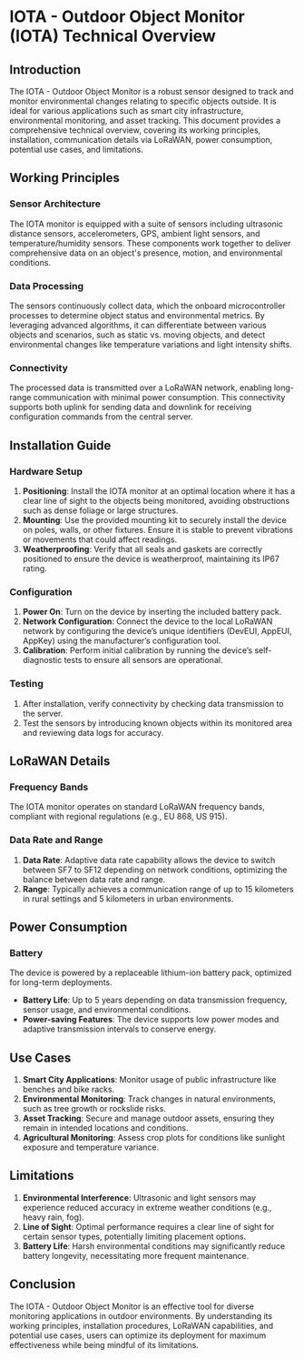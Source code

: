 # IOTA - Outdoor Object Monitor (IOTA) Technical Overview

## Introduction
The IOTA - Outdoor Object Monitor is a robust sensor designed to track and monitor environmental changes relating to specific objects outside. It is ideal for various applications such as smart city infrastructure, environmental monitoring, and asset tracking. This document provides a comprehensive technical overview, covering its working principles, installation, communication details via LoRaWAN, power consumption, potential use cases, and limitations.

## Working Principles

### Sensor Architecture
The IOTA monitor is equipped with a suite of sensors including ultrasonic distance sensors, accelerometers, GPS, ambient light sensors, and temperature/humidity sensors. These components work together to deliver comprehensive data on an object's presence, motion, and environmental conditions.

### Data Processing
The sensors continuously collect data, which the onboard microcontroller processes to determine object status and environmental metrics. By leveraging advanced algorithms, it can differentiate between various objects and scenarios, such as static vs. moving objects, and detect environmental changes like temperature variations and light intensity shifts.

### Connectivity
The processed data is transmitted over a LoRaWAN network, enabling long-range communication with minimal power consumption. This connectivity supports both uplink for sending data and downlink for receiving configuration commands from the central server.

## Installation Guide

### Hardware Setup
1. **Positioning**: Install the IOTA monitor at an optimal location where it has a clear line of sight to the objects being monitored, avoiding obstructions such as dense foliage or large structures.
2. **Mounting**: Use the provided mounting kit to securely install the device on poles, walls, or other fixtures. Ensure it is stable to prevent vibrations or movements that could affect readings.
3. **Weatherproofing**: Verify that all seals and gaskets are correctly positioned to ensure the device is weatherproof, maintaining its IP67 rating.

### Configuration
1. **Power On**: Turn on the device by inserting the included battery pack.
2. **Network Configuration**: Connect the device to the local LoRaWAN network by configuring the device’s unique identifiers (DevEUI, AppEUI, AppKey) using the manufacturer’s configuration tool.
3. **Calibration**: Perform initial calibration by running the device’s self-diagnostic tests to ensure all sensors are operational.

### Testing
1. After installation, verify connectivity by checking data transmission to the server.
2. Test the sensors by introducing known objects within its monitored area and reviewing data logs for accuracy.

## LoRaWAN Details

### Frequency Bands
The IOTA monitor operates on standard LoRaWAN frequency bands, compliant with regional regulations (e.g., EU 868, US 915).

### Data Rate and Range
1. **Data Rate**: Adaptive data rate capability allows the device to switch between SF7 to SF12 depending on network conditions, optimizing the balance between data rate and range.
2. **Range**: Typically achieves a communication range of up to 15 kilometers in rural settings and 5 kilometers in urban environments.

## Power Consumption

### Battery
The device is powered by a replaceable lithium-ion battery pack, optimized for long-term deployments.
- **Battery Life**: Up to 5 years depending on data transmission frequency, sensor usage, and environmental conditions.
- **Power-saving Features**: The device supports low power modes and adaptive transmission intervals to conserve energy.

## Use Cases

1. **Smart City Applications**: Monitor usage of public infrastructure like benches and bike racks.
2. **Environmental Monitoring**: Track changes in natural environments, such as tree growth or rockslide risks.
3. **Asset Tracking**: Secure and manage outdoor assets, ensuring they remain in intended locations and conditions.
4. **Agricultural Monitoring**: Assess crop plots for conditions like sunlight exposure and temperature variance.

## Limitations

1. **Environmental Interference**: Ultrasonic and light sensors may experience reduced accuracy in extreme weather conditions (e.g., heavy rain, fog).
2. **Line of Sight**: Optimal performance requires a clear line of sight for certain sensor types, potentially limiting placement options.
3. **Battery Life**: Harsh environmental conditions may significantly reduce battery longevity, necessitating more frequent maintenance.

## Conclusion

The IOTA - Outdoor Object Monitor is an effective tool for diverse monitoring applications in outdoor environments. By understanding its working principles, installation procedures, LoRaWAN capabilities, and potential use cases, users can optimize its deployment for maximum effectiveness while being mindful of its limitations.